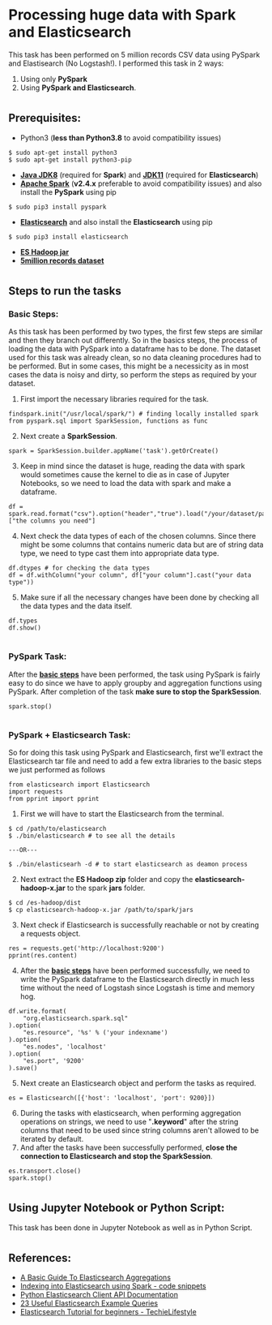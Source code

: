 # Processing huge data with Spark and Elasticsearch
This task has been performed on 5 million records CSV data using PySpark and Elastisearch (No Logstash!). I performed this task in 2 ways:
1. Using only **PySpark**
2. Using **PySpark and Elasticsearch**.
#
## Prerequisites:
- Python3 (**less than Python3.8** to avoid compatibility issues)
```
$ sudo apt-get install python3
$ sudo apt-get install python3-pip
```
- **[Java JDK8](https://jdk.java.net)** (required for **Spark**) and **[JDK11](https://jdk.java.net)** (required for **Elasticsearch**)
- **[Apache Spark](https://spark.apache.org/downloads.html)** (**v2.4.x** preferable to avoid compatibility issues) and also install the **PySpark** using pip
```
$ sudo pip3 install pyspark
```
- **[Elasticsearch](https://www.elastic.co/downloads/elasticsearch)** and also install the **Elasticsearch** using pip
```
$ sudo pip3 install elasticsearch
```
- **[ES Hadoop jar](https://www.elastic.co/downloads/hadoop)**
- **[5million records dataset](http://eforexcel.com/wp/downloads-16-sample-csv-files-data-sets-for-testing/)**
#
## Steps to run the tasks
### Basic Steps:
As this task has been performed by two types, the first few steps are similar and then they branch out differently. So in the basics steps, the process of loading the data with PySpark into a dataframe has to be done. The dataset used for this task was already clean, so no data cleaning procedures had to be performed. But in some cases, this might be a necessicity as in most cases the data is noisy and dirty, so perform the steps as required by your dataset.

1. First import the necessary libraries required for the task.
```python3
findspark.init("/usr/local/spark/") # finding locally installed spark
from pyspark.sql import SparkSession, functions as func
```
2. Next create a **SparkSession**.
```
spark = SparkSession.builder.appName('task').getOrCreate()
```
3. Keep in mind since the dataset is huge, reading the data with spark would sometimes cause the kernel to die as in case of Jupyter Notebooks, so we need to load the data with spark and make a dataframe.
```
df = spark.read.format("csv").option("header","true").load("/your/dataset/path").fillna(0)["the columns you need"]
```
4. Next check the data types of each of the chosen columns. Since there might be some columns that contains numeric data but are of string data type, we need to type cast them into appropriate data type.
```
df.dtypes # for checking the data types
df = df.withColumn("your column", df["your column"].cast("your data type"))
```
5. Make sure if all the necessary changes have been done by checking all the data types and the data itself.
```
df.types
df.show()
```
#
### PySpark Task:
After the **[basic steps](https://github.com/Wolvarun9295/Spark-Elasticsearch-5MilData#basic-steps)** have been performed, the task using PySpark is fairly easy to do since we have to apply groupby and aggregation functions using PySpark. After completion of the task **make sure to stop the SparkSession**.
```
spark.stop()
```
#
### PySpark + Elasticsearch Task:
So for doing this task using PySpark and Elasticsearch, first we'll extract the Elasticsearch tar file and need to add a few extra libraries to the basic steps we just performed as follows
```
from elasticsearch import Elasticsearch
import requests
from pprint import pprint
```
1. First we will have to start the Elasticsearch from the terminal.
```
$ cd /path/to/elasticsearch
$ ./bin/elasticsearch # to see all the details

---OR---

$ ./bin/elasticsearh -d # to start elasticsearch as deamon process
```
2. Next extract the **ES Hadoop zip** folder and copy the **elasticsearch-hadoop-x.jar** to the spark **jars** folder.
```
$ cd /es-hadoop/dist
$ cp elasticsearch-hadoop-x.jar /path/to/spark/jars
```
3. Next check if Elasticsearch is successfully reachable or not by creating a requests object.
```
res = requests.get('http://localhost:9200')
pprint(res.content)
```
4. After the **[basic steps](https://github.com/Wolvarun9295/Spark-Elasticsearch-5MilData#basic-steps)** have been performed successfully, we need to write the PySpark dataframe to the Elasticsearch directly in much less time without the need of Logstash since Logstash is time and memory hog.
```
df.write.format(
    "org.elasticsearch.spark.sql"
).option(
    "es.resource", '%s' % ('your indexname')
).option(
    "es.nodes", 'localhost'
).option(
    "es.port", '9200'
).save()
```
5. Next create an Elasticsearch object and perform the tasks as required.
```
es = Elasticsearch([{'host': 'localhost', 'port': 9200}])
```
6. During the tasks with elasticsearch, when performing aggregation operations on strings, we need to use "**.keyword**" after the string columns that need to be used since string columns aren't allowed to be iterated by default.
7. And after the tasks have been successfully performed, **close the connection to Elasticsearch and stop the SparkSession**.
```
es.transport.close()
spark.stop()
```
#
## Using Jupyter Notebook or Python Script:
This task has been done in Jupyter Notebook as well as in Python Script. 
#
## References:
- [A Basic Guide To Elasticsearch Aggregations](https://logz.io/blog/elasticsearch-aggregations/)
- [Indexing into Elasticsearch using Spark - code snippets](https://medium.com/@akkidx/indexing-into-elasticsearch-using-spark-code-snippets-55eabc753272)
- [Python Elasticsearch Client API Documentation](https://elasticsearch-py.readthedocs.io/en/master/index.html)
- [23 Useful Elasticsearch Example Queries](https://dzone.com/articles/23-useful-elasticsearch-example-queries)
- [Elasticsearch Tutorial for beginners - TechieLifestyle](https://www.youtube.com/playlist?list=PLGZAAioH7ZlO7AstL9PZrqalK0fZutEXF)